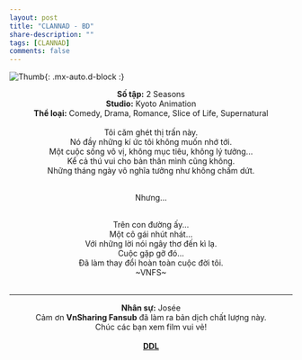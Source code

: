 ```yaml
---
layout: post
title: "CLANNAD - BD"
share-description: ""
tags: [CLANNAD]
comments: false
---
```


![Thumb](https://tpn-team.github.io/assets/img/CLANNAD_thumb.jpg){: .mx-auto.d-block :}
<center>
<b>Số tập:</b> 2 Seasons <br>
<b>Studio:</b> Kyoto Animation<br>
<b>Thể loại:</b> Comedy, Drama, Romance, Slice of Life, Supernatural <br><br>
Tôi căm ghét thị trấn này.<br>
Nó đầy những kí ức tôi không muốn nhớ tới.<br>
Một cuộc sống vô vị, không mục tiêu, không lý tưởng...<br>
Kể cả thú vui cho bản thân mình cũng không.<br>
Những tháng ngày vô nghĩa tưởng như không chấm dứt.<br><br>

Nhưng...<br><br>

Trên con đường ấy...<br>
Một cô gái nhút nhát...<br>
Với những lời nói ngây thơ đến kì lạ.<br>
Cuộc gặp gỡ đó...<br>
Đã làm thay đổi hoàn toàn cuộc đời tôi.<br>
~VNFS~ <br>
 <br>

<hr>

<b>Nhân sự:</b> Josée <br>
Cảm ơn <b>VnSharing Fansub</b> đã làm ra bản dịch chất lượng này. <br>
Chúc các bạn xem film vui vẻ!<br><br>
<b><a href="https://github.com/TPN-Team/TPN-Team-DDL/blob/master/CLANNAD.md">DDL</a></b> <br>
</center>
<!-- excerpt-end -->